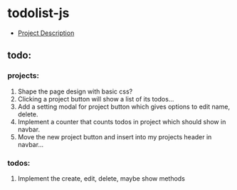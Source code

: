 # todolist-js

* [Project Description](https://www.theodinproject.com/lessons/javascript-todo-list)

## todo:
### projects:
1. Shape the page design with basic css?
1. Clicking a project button will show a list of its todos...
1. Add a setting modal for project button which gives options to edit name, delete.
1. Implement a counter that counts todos in project which should show in navbar.
1. Move the new project button and insert into my projects header in navbar...

### todos:
1. Implement the create, edit, delete, maybe show methods


